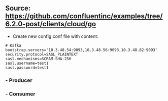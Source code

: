 ## Source: https://github.com/confluentinc/examples/tree/6.2.0-post/clients/cloud/go

- Create new config.conf file with content:
```
# Kafka
bootstrap.servers='10.3.48.54:9093,10.3.48.56:9093,10.3.48.82:9093'
security.protocol=SASL_PLAINTEXT
sasl.mechanisms=SCRAM-SHA-256
sasl.username=test1
sasl.password=test1
```

### - Producer

### - Consumer



